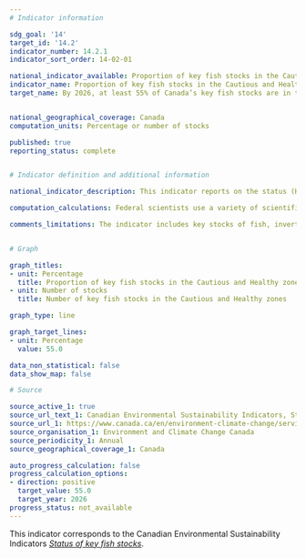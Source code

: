```yaml
---
# Indicator information

sdg_goal: '14'
target_id: '14.2'
indicator_number: 14.2.1
indicator_sort_order: 14-02-01

national_indicator_available: Proportion of key fish stocks in the Cautious and Healthy zones
indicator_name: Proportion of key fish stocks in the Cautious and Healthy zones
target_name: By 2026, at least 55% of Canada’s key fish stocks are in the Cautious and Healthy zones


national_geographical_coverage: Canada
computation_units: Percentage or number of stocks

published: true
reporting_status: complete


# Indicator definition and additional information

national_indicator_description: This indicator reports on the status (Healthy, Cautious, Critical or Uncertain) of key Canadian fish stocks. Human use of the oceans (including fishing) and environmental conditions affect the abundance and health of fish stocks at national and global levels. In order to maintain fish stocks for future generations, it is important to track their status and adjust management measures (such as harvest rates and limits). <em>Environment and Climate Change Canada (ECCC)</em>

computation_calculations: Federal scientists use a variety of scientific methods to assess fish stock levels and assign them a stock status zone (Healthy, Cautious or Critical) by comparing the size of the stocks to reference points. If there is insufficient information to determine the stock status zone, the status is uncertain. <em>(ECCC)</em>

comments_limitations: The indicator includes key stocks of fish, invertebrates, and marine mammals. Seaweeds and other aquatic plants are excluded. Stock status assessments are not conducted annually for every stock, therefore, recent changes in stock status may not be captured. Changes in the set of surveyed stocks occur due to changes in the way stocks are assessed or managed. Results should be interpreted with this in mind. <em>(ECCC)</em>


# Graph 

graph_titles: 
- unit: Percentage
  title: Proportion of key fish stocks in the Cautious and Healthy zones
- unit: Number of stocks
  title: Number of key fish stocks in the Cautious and Healthy zones

graph_type: line

graph_target_lines:
- unit: Percentage
  value: 55.0

data_non_statistical: false
data_show_map: false

# Source

source_active_1: true
source_url_text_1: Canadian Environmental Sustainability Indicators, Status of key fish stocks
source_url_1: https://www.canada.ca/en/environment-climate-change/services/environmental-indicators/status-key-fish-stocks.html
source_organisation_1: Environment and Climate Change Canada
source_periodicity_1: Annual
source_geographical_coverage_1: Canada

auto_progress_calculation: false
progress_calculation_options:
- direction: positive
  target_value: 55.0
  target_year: 2026
progress_status: not_available
---
```

This indicator corresponds to the Canadian Environmental Sustainability Indicators <a href="https://www.canada.ca/en/environment-climate-change/services/environmental-indicators/status-key-fish-stocks.html"> <em>Status of key fish stocks</em></a>.


